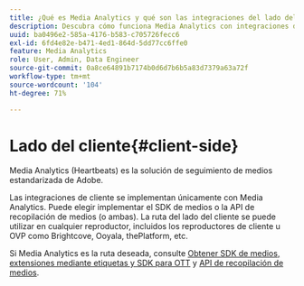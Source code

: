 ```yaml
---
title: ¿Qué es Media Analytics y qué son las integraciones del lado del cliente?
description: Descubra cómo funciona Media Analytics con integraciones del lado del cliente y el SDK de medios y/o la API de Media Collection.
uuid: ba0496e2-585a-4176-b583-c705726fecc6
exl-id: 6fd4e82e-b471-4ed1-864d-5dd77cc6ffe0
feature: Media Analytics
role: User, Admin, Data Engineer
source-git-commit: 0a8ce64891b7174b0d6d7b6b5a83d7379a63a72f
workflow-type: tm+mt
source-wordcount: '104'
ht-degree: 71%

---
```


# Lado del cliente{#client-side}

Media Analytics (Heartbeats) es la solución de seguimiento de medios estandarizada de Adobe.

Las integraciones de cliente se implementan únicamente con Media Analytics. Puede elegir implementar el SDK de medios o la API de recopilación de medios (o ambas). La ruta del lado del cliente se puede utilizar en cualquier reproductor, incluidos los reproductores de cliente u OVP como Brightcove, Ooyala, thePlatform, etc.

Si Media Analytics es la ruta deseada, consulte [Obtener SDK de medios, extensiones mediante etiquetas y SDK para OTT](/help/getting-started/download-sdks.md) y [API de recopilación de medios](/help/implementation/media-collection-api/mc-api-overview.md).
